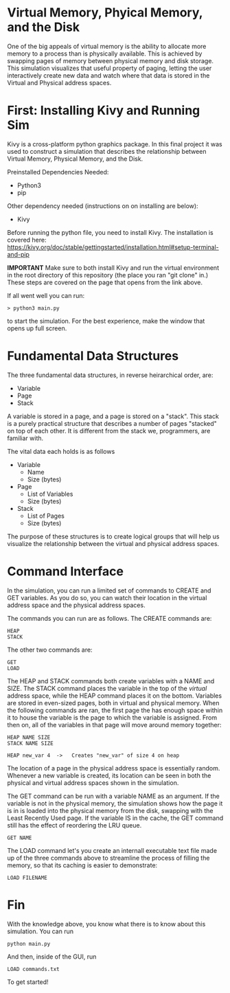 # Virtual Memory, Phyical Memory, and the Disk
One of the big appeals of virtual memory is the ability to allocate more memory to a process than is physically available. This is achieved by swapping pages of memory between physical memory and disk storage. This simulation visualizes that useful property of paging, letting the user interactively create new data and watch where that data is stored in the Virtual and Physical address spaces.

# First: Installing Kivy and Running Sim
Kivy is a cross-platform python graphics package. In this final project it was used to construct a simulation that describes the 
relationship between Virtual Memory, Physical Memory, and the Disk.

Preinstalled Dependencies Needed:
- Python3
- pip

Other dependency needed (instructions on on installing are below):
- Kivy

Before running the python file, you need to install Kivy. The installation is covered here:
    https://kivy.org/doc/stable/gettingstarted/installation.html#setup-terminal-and-pip

**IMPORTANT** Make sure to both install Kivy and run the virtual environment in the root directory of this repository (the place you ran "git clone" in.) These steps are covered on the page that opens from the link above.

If all went well you can run:

    > python3 main.py

to start the simulation. For the best experience, make the window that opens up full screen.

# Fundamental Data Structures
The three fundamental data structures, in reverse heirarchical order, are:
- Variable
- Page
- Stack

A variable is stored in a page, and a page is stored on a "stack". This stack is a purely practical structure that describes a number of pages "stacked" on top of each other. It is different from the stack we, programmers, are familiar with.

The vital data each holds is as follows
- Variable
    - Name
    - Size (bytes)
- Page
    - List of Variables
    - Size (bytes)
- Stack
    - List of Pages
    - Size (bytes)

The purpose of these structures is to create logical groups that will help us visualize the relationship between the virtual and physical address spaces. 

# Command Interface
In the simulation, you can run a limited set of commands to CREATE and GET variables. As you do so, you can watch their location in the virtual address space and the physical address spaces.

The commands you can run are as follows. The CREATE commands are:
    
    HEAP 
    STACK 

The other two commands are:

    GET 
    LOAD 

The HEAP and STACK commands both create variables with a NAME and SIZE. The STACK command places the variable in the top of the _virtual_ address space, while the HEAP command places it on the bottom. Variables are stored in even-sized pages, both in virtual and physical memory. When the following commands are ran, the first page the has enough space within it to house the variable is the page to which the variable is assigned. From then on, all of the variables in that page will move around memory together:

    HEAP NAME SIZE
    STACK NAME SIZE

    HEAP new_var 4  ->   Creates "new_var" of size 4 on heap

The location of a page in the physical address space is essentially random. Whenever a new variable is created, its location can be seen in both the physical and virtual address spaces shown in the simulation. 

The GET command can be run with a variable NAME as an argument. If the variable is not in the physical memory, the simulation shows how the page it is in is loaded into the physical memory from the disk, swapping with the Least Recently Used page. If the variable IS in the cache, the GET command still has the effect of reordering the LRU queue.

    GET NAME

The LOAD command let's you create an internall executable text file made up of the three commands above to streamline the process of filling the memory, so that its caching is easier to demonstrate:

    LOAD FILENAME

# Fin
With the knowledge above, you know what there is to know about this simulation. You can run 

    python main.py

And then, inside of the GUI, run

    LOAD commands.txt

To get started!